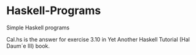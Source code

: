 # Haskell-Programs
Simple Haskell programs

Cal.hs is the answer for exercise 3.10 in Yet Another Haskell Tutorial (Hal Daum´e III) book.
